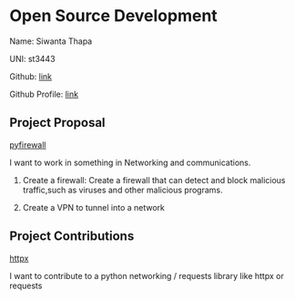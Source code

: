 # Open Source Development

Name: Siwanta Thapa

UNI: st3443

Github: [link](https://github.com/Siwanta)

Github Profile: [link](https://github.com/Siwanta/Siwanta/blob/main/README.md)


## Project Proposal

[pyfirewall](./projects/python/pyfirewall.md)

I want to work in something in Networking and communications.

1. Create a firewall: Create a firewall that can detect and block malicious traffic,such as viruses and other malicious programs.

2. Create a VPN to tunnel into a network


## Project Contributions

[httpx](./projects/python/httpx.md)

I want to contribute to a python networking / requests library like httpx or requests
